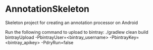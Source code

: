 # AnnotationSkeleton

Skeleton project for creating an annotation processor on Android

Run the following command to upload to bintray:
./gradlew clean build bintrayUpload -PbintrayUser=<bintray_username> -PbintrayKey=<bintray_apikey> -PdryRun=false
